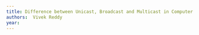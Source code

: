 ```yaml
---
title: Difference between Unicast, Broadcast and Multicast in Computer Network - GeeksforGeeks
authors:  Vivek Reddy
year: 
---
```


